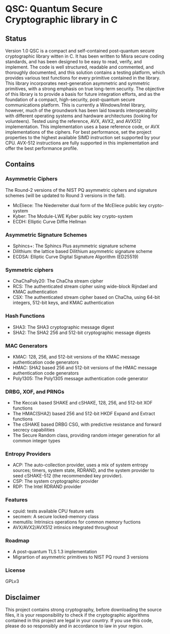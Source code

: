 # QSC: Quantum Secure Cryptographic library in C

## Status
Version 1.0
QSC is a compact and self-contained post-quantum secure cryptographic library witten in C. It has been written to Misra secure coding standards, and has been designed to be easy to read, verify, and implement. The code is well structured, readable and commented, and thoroughly documented, and this solution contains a testing platform, which provides various test functions for every primitive contained in the library. 
This library incorporates next-generation asymmetric and symmetric primitives, with a strong emphasis on true long-term security. The objective of this library is to provide a basis for future integration efforts, and as the foundation of a compact, high-security, post-quantum secure communications platform. This is currently a Windows/Intel library, however, much of the groundwork has been laid towards interoperability with different operating systems and hardware architectures (looking for volunteers). 
Tested using the reference, AVX, AVX2, and AVX512 implementation.
This implementation uses a base reference code, or AVX implementations of the ciphers. For best performance, set the project properties to the highest available SIMD instruction set supported by your CPU. AVX-512 instructions are fully supported in this implementation and offer the best performance profile.

## Contains
### Asymmetric Ciphers
The Round-2 versions of the NIST PQ asymmetric ciphers and signature schemes (will be updated to Round 3 versions in the fall).
* McEliece: The Niederreiter dual form of the McEliece public key crypto-system
* Kyber: The Module-LWE Kyber public key crypto-system
* ECDH: Elliptic Curve Diffie Hellman

### Asymmetric Signature Schemes
* Sphincs+: The Sphincs Plus asymmetric signature scheme
* Dilithium: the lattice based Dilithium asymmetric signature scheme
* ECDSA: Elliptic Curve Digital Signature Algorithm (ED25519)

### Symmetric ciphers
* ChaChaPoly20: The ChaCha stream cipher
* RCS: The authenticated stream cipher using wide-block Rijndael and KMAC authentication
* CSX: The authenticated stream cipher based on ChaCha, using 64-bit integers, 512-bit keys, and KMAC authentication

### Hash Functions
* SHA3: The SHA3 cryptographic message digest
* SHA2: The SHA2 256 and 512-bit cryptographic message digests

### MAC Generators
* KMAC: 128, 256, and 512-bit versions of the KMAC message authentication code generators
* HMAC: SHA2 based 256 and 512-bit versions of the HMAC message authentication code generators
* Poly1305: The Poly1305 message authentication code generator

### DRBG, XOF, and PRNGs
* The Keccak based SHAKE and cSHAKE, 128, 256, and 512-bit XOF functions
* The HMAC(SHA2) based 256 and 512-bit HKDF Expand and Extract functions
* The cSHAKE based DRBG CSG, with predictive resistance and forward secrecy capabilities
* The Secure Random class, providing random integer generation for all common integer types

### Entropy Providers
* ACP: The auto-collection provider, uses a mix of system entropy sources; timers, system state, RDRAND, and the system provider to seed cSHAKE-512 (the recommended key provider).
* CSP: The system cryptographic provider
* RDP: The Intel RDRAND provider

### Features
* cpuid: tests available CPU feature sets
* secmem: A secure locked-memory class
* memutils: Intrinsics operations for common memory fuctions
* AVX/AVX2/AVX512 intinsics integrated throughout

### Roadmap
* A post-quantum TLS 1.3 implementation
* Migrartion of asymmetric primitives to NIST PQ round 3 versions

### License
GPLv3

## Disclaimer
This project contains strong cryptography, before downloading the source files, 
it is your responsibility to check if the cryptographic algorithms contained in this project are legal in your country. 
If you use this code, please do so responsibly and in accordance to law in your region.
